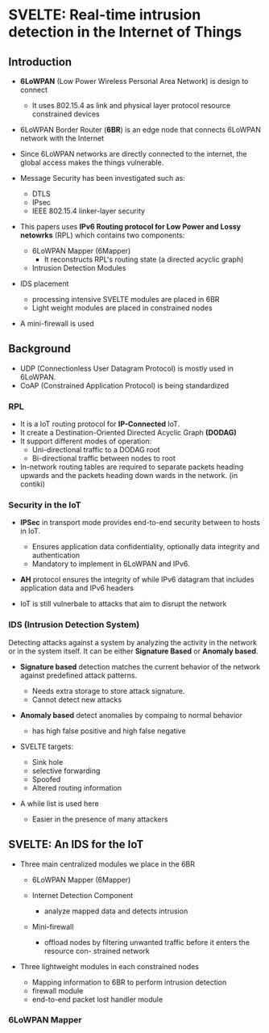 # SVELTE: Real-time intrusion detection in the Internet of Things

## Introduction 
* **6LoWPAN** (Low Power Wireless Personal Area Network) is design 
  to connect
    - It uses 802.15.4 as link and physical layer protocol
  resource constrained devices

* 6LoWPAN Border Router (**6BR**) is an edge node that connects 6LoWPAN
  network with the Internet

* Since 6LoWPAN networks are directly connected to the internet, the 
  global access makes the things vulnerable.

* Message Security has been investigated such as:
    - DTLS
    - IPsec
    - IEEE 802.15.4 linker-layer security

* This papers uses **IPv6 Routing protocol for Low Power and Lossy 
  netowrks** (RPL) which contains two components:
    - 6LoWPAN Mapper (6Mapper)
        - It reconstructs RPL's routing state (a directed acyclic graph)
    - Intrusion Detection Modules
    
* IDS placement
    - processing intensive SVELTE modules are placed in 6BR
    - Light weight modules are placed in constrained nodes

* A mini-firewall is used
## Background
* UDP (Connectionless User Datagram Protocol) is mostly used in 6LoWPAN.
* CoAP (Constrained Application Protocol) is being standardized

### RPL
* It is a IoT routing protocol for **IP-Connected** IoT.
* It create a Destination-Oriented Directed Acyclic Graph **(DODAG)**
* It support different modes of operation:
    - Uni-directional traffic to a DODAG root
    - Bi-directional traffic between nodes to root
* In-network routing tables are required to separate packets heading
  upwards and the packets heading down wards in the network. (in 
  contiki)

### Security in the IoT
* **IPSec** in transport mode provides end-to-end security between to hosts
  in IoT.
    - Ensures application data confidentiality, optionally data integrity
      and authentication
    - Mandatory to implement in 6LoWPAN and IPv6.

* **AH** protocol ensures the integrity of while IPv6 datagram that includes
  application data and IPv6 headers

* IoT is still vulnerbale to attacks that aim to disrupt the network

### IDS (Intrusion Detection System)
Detecting attacks against a system by analyzing the activity in the network or
in the system itself. It can be either **Signature Based** or **Anomaly
based**.

* **Signature based** detection matches the current behavior of the network
  against predefined attack patterns.
    - Needs extra storage to store attack signature.
    - Cannot detect new attacks

* **Anomaly based** detect anomalies by compaing to normal behavior
    - has high false positive and high false negative

* SVELTE targets:
    - Sink hole
    - selective forwarding
    - Spoofed
    - Altered routing information

* A while list is used here 
    - Easier in the presence of many attackers


## SVELTE: An IDS for the IoT
* Three main centralized modules we place in the 6BR
    - 6LoWPAN Mapper (6Mapper)

    - Internet Detection Component 
        - analyze mapped data and detects intrusion
    
    - Mini-firewall
        - offload nodes by filtering unwanted traffic before it enters the
          resource con- strained network

* Three lightweight modules in each constrained nodes
    - Mapping information to 6BR to perform intrusion detection
    - firewall module
    - end-to-end packet lost handler module

### 6LoWPAN Mapper


